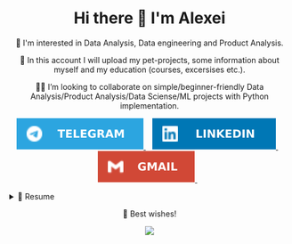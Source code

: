 <h1 align='center'>
  Hi there 👋 I'm Alexei
</h1>
<p align='center'>
  👀  I'm interested in Data Analysis, Data engineering and Product Analysis.
</p>
<p align='center'>
  💪  In this account I will upload my pet-projects, some information about myself and my education (courses, excersises etc.).
</p>
<p align='center'>
  🙋‍♂️  I’m looking to collaborate on simple/beginner-friendly Data Analysis/Product Analysis/Data Sciense/ML projects with Python implementation.
</p>

<p align='center'>
  
  <a href="https://t.me/Alex_dk78">
   <img src="img/Telegram-2CA5E0.svg" />
  </a>&nbsp;&nbsp;
  <a href="https://www.linkedin.com/in/aborovoi/">
    <img src="img/linkedin-0077B5.svg" />
  </a>&nbsp;&nbsp;
  <a href="mailto:aborovoi88@gmail.com">
    <img src="img/Gmail-D14836.svg" />
  </a>&nbsp;&nbsp;
  
</p>

<details>
  <summary>📃 Resume</summary>

## Education

- 📖 **Master, Faculty of Civil Engineering, Construction of bridges and tunnels**\
📆 September 2006 - July 2011\
📍 **Saint-Petersburg State University of Architecture and Civil Engineering** - St.Petersburg, RU

## Experience

<img align="right" src="img/Microsoft_Excel-217346.svg" />
<img align="right" src="img/Microsoft_Office-D83B01.svg" />

- 👨‍💻 **Project manager at Central Design Bureau for Marine Engineering "Rubin"**\
📆 October 2014 - Present\
🛠 I was involved in implementation of Kanban and Lean technologies, and controlling methods of the production processes. Under my monitoring, a number of factories and buildings were build, maintained and upgraded.

<img align="right" src="img/Tableau-E97627.svg" />
<img align="right" src="img/Airflow-017CEE.svg" />

- 👨‍💻 **Data Analyst (Student) at Karpov.Courses"**\
📆 July 2023 - Present\
🛠 Training on the Data Analyst course in order to generalise previously acquired skills and gain additional knowledge. 
Main training topics: Python for data analysis, SQL (Clickhouse), Statistics, Product analytics, AB tests, Visualisation (Tableau), Airflow.

<img align="right" src="img/Pandas-2C2D72.svg" />

- 👨‍💻 **Product Analyst (Student) at Tinkoff Education"**\
📆 February 2023 - June 2023\
🛠 Performed data collection and analysis (PostgreSQL and Python (psycopg2)), cleaned and processed data (Pandas), visualised (Plotly). 
Formulated product hypotheses, produced A/B test design, selected statistical criteria, interpreted results, formulated conclusions.
Built machine learning models (Logistic Regression and Random Forest) for binary classification.

<img align="right" src="img/scikit_learn-F7931E.svg" />
<img align="right" src="img/PostgreSQL-316192.svg" />
<img align="right" src="img/Python-FFD43B.svg" />

- 👨‍💻 **Big Data Analyst (Data Scientist) Student at ITMO University**\
📆 September 2022 - December 2022\
🛠 Stack: Databases (Oracle, PostgreSQL, MongoDB, Redis, Cassandra, Neo4j), Python (Pandas, NumPy, Matplotlib, Seaborn, Scikit-learn), MS Azure ML Studio, Machine learning algorithms (K-NN, K-Means, regressions, SVM, decision trees, random forest, ensembles), Neural networks (Tensorflow, Keras).
Solved a business problem of an existing online spare parts shop: Classify customers by order entry point (Store website/Avito/Yandex/E-mail newsletter/cold calls, etc.).
Performed analysis of the shop database for 2022 (Excel/Python cleanup and preparation). Built 5 machine learning models for multi-class classification (Scikit-learn). Performed hyperparameter selection of the modalities. Compared the quality metrics of the models. Visualised the results (Seaborn). Formulated conclusions.
</details>

<p align='center'>
  🤝  Best wishes!
</p>
<p align='center'>
   <img src="https://komarev.com/ghpvc/?username=AlexDk78&style=flat-square" />
</p>

